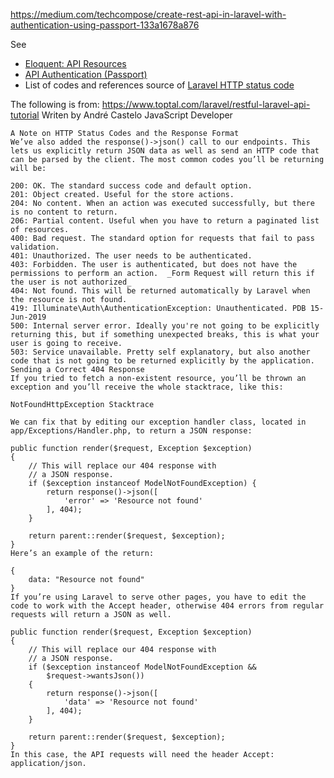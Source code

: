 

https://medium.com/techcompose/create-rest-api-in-laravel-with-authentication-using-passport-133a1678a876

See 
* [Eloquent: API Resources](https://laravel.com/docs/5.6/eloquent-resources)
* [API Authentication (Passport)](https://laravel.com/docs/5.6/passport)
* List of codes and references source of [Laravel HTTP status code](https://gist.github.com/jeffochoa/a162fc4381d69a2d862dafa61cda0798)


The following is from: https://www.toptal.com/laravel/restful-laravel-api-tutorial
Writen by André Castelo
JavaScript Developer

````
A Note on HTTP Status Codes and the Response Format
We’ve also added the response()->json() call to our endpoints. This lets us explicitly return JSON data as well as send an HTTP code that can be parsed by the client. The most common codes you’ll be returning will be:

200: OK. The standard success code and default option.
201: Object created. Useful for the store actions.
204: No content. When an action was executed successfully, but there is no content to return.
206: Partial content. Useful when you have to return a paginated list of resources.
400: Bad request. The standard option for requests that fail to pass validation.
401: Unauthorized. The user needs to be authenticated.
403: Forbidden. The user is authenticated, but does not have the permissions to perform an action.  _Form Request will return this if the user is not authorized_
404: Not found. This will be returned automatically by Laravel when the resource is not found.
419: Illuminate\Auth\AuthenticationException: Unauthenticated. PDB 15-Jun-2019
500: Internal server error. Ideally you're not going to be explicitly returning this, but if something unexpected breaks, this is what your user is going to receive.
503: Service unavailable. Pretty self explanatory, but also another code that is not going to be returned explicitly by the application.
Sending a Correct 404 Response
If you tried to fetch a non-existent resource, you’ll be thrown an exception and you’ll receive the whole stacktrace, like this:

NotFoundHttpException Stacktrace

We can fix that by editing our exception handler class, located in app/Exceptions/Handler.php, to return a JSON response:

public function render($request, Exception $exception)
{
    // This will replace our 404 response with
    // a JSON response.
    if ($exception instanceof ModelNotFoundException) {
        return response()->json([
            'error' => 'Resource not found'
        ], 404);
    }

    return parent::render($request, $exception);
}
Here’s an example of the return:

{
    data: "Resource not found"
}
If you’re using Laravel to serve other pages, you have to edit the code to work with the Accept header, otherwise 404 errors from regular requests will return a JSON as well.

public function render($request, Exception $exception)
{
    // This will replace our 404 response with
    // a JSON response.
    if ($exception instanceof ModelNotFoundException &&
        $request->wantsJson())
    {
        return response()->json([
            'data' => 'Resource not found'
        ], 404);
    }

    return parent::render($request, $exception);
}
In this case, the API requests will need the header Accept: application/json.
````

